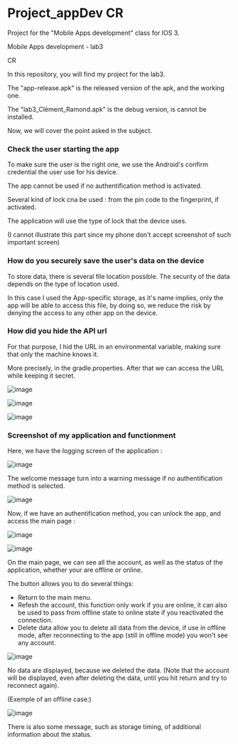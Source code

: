 # Project_appDev CR
Project for the "Mobile Apps development" class for IOS 3.

Mobile Apps development - lab3

CR

In this repository, you will find my project for the lab3.

The "app-release.apk" is the released version of the apk, and the working one.

The "lab3_Clément_Ramond.apk" is the debug version, is cannot be installed.

Now, we will cover the point asked in the subject.

### Check the user starting the app

To make sure the user is the right one, we use the Android's confirm credential the user use for his device.

The app cannot be used if no authentification method is activated.

Several kind of lock cna be used : from the pin code to the fingerprint, if activated.

The application will use the type of lock that the device uses.

(I cannot illustrate this part since my phone don't accept screenshot of such important screen)

### How do you securely save the user's data on the device

To store data, there is several file location possible. The security of the data depends on the type of location used.

In this case I used the App-specific storage, as it's name implies, only the app will be able to access this file, by doing so, we reduce the risk by denying the access to any other app on the device.

### How did you hide the API url

For that purpose, I hid the URL in an environmental variable, making sure that only the machine knows it.

More precisely, in the gradle.properties. After that we can access the URL while keeping it secret.

![image](https://user-images.githubusercontent.com/75326864/110254646-4a176f00-7f90-11eb-8f96-6ac6d61a1ec8.png)

![image](https://user-images.githubusercontent.com/75326864/110254664-56033100-7f90-11eb-9491-811b2e3b581d.png)
 
![image](https://user-images.githubusercontent.com/75326864/110254672-5ef40280-7f90-11eb-860c-17a9074b8aee.png)

### Screenshot of my application and functionment

Here, we have the logging screen of the application :

![image](https://user-images.githubusercontent.com/75326864/110254820-1d178c00-7f91-11eb-9882-af6cdee31fe7.png)

The welcome message turn into a warning message if no authentification method is selected.

![image](https://user-images.githubusercontent.com/75326864/110254932-9adb9780-7f91-11eb-9ee6-9f3a8d3d3d05.png)

Now, if we have an authentification method, you can unlock the app, and access the main page :

![image](https://user-images.githubusercontent.com/75326864/110254969-c068a100-7f91-11eb-8d14-ade0ac2d1477.png)

![image](https://user-images.githubusercontent.com/75326864/110254971-c8c0dc00-7f91-11eb-8d77-ac75bd396e4f.png)

On the main page, we can see all the account, as well as the status of the application, whether your are offline or online.

The button allows you to do several things:

- Return to the main menu.
- Refesh the account, this function only work if you are online, it can also be used to pass from offline state to online state if you reactivated the connection.
- Delete data allow you to delete all data from the device, if use in offline mode, after reconnecting to the app (still in offline mode) you won't see any account.

![image](https://user-images.githubusercontent.com/75326864/110255116-821fb180-7f92-11eb-823e-743b5e692671.png)

No data are displayed, because we deleted the data. (Note that the account will be displayed, even after deleting the data, until you hit return and try to reconnect again).

(Exemple of an offline case:)

![image](https://user-images.githubusercontent.com/75326864/110255025-11789500-7f92-11eb-9334-2a4578539961.png)

There is also some message, such as storage timing, of additional information about the status.







